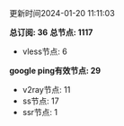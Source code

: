 更新时间2024-01-20 11:11:03

**总订阅: 36**
**总节点: 1117**
- vless节点: 6

**google ping有效节点: 29**
- v2ray节点: 11
- ss节点: 17
- ssr节点: 1
